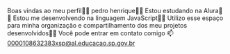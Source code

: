 Boas vindas ao meu perfil💙💙
pedro henrique💙💙
Estou estudando na Alura💙💙
Estou me desenvolvendo na linguagem JavaScript💙💙
Utilizo esse espaço para minha organização e compartilhamento dos meu projetos desenvolvidos💙💙
Você pode entrar em contato comigo 📫
0000108632383xsp@al.educacao.sp.gov.br
